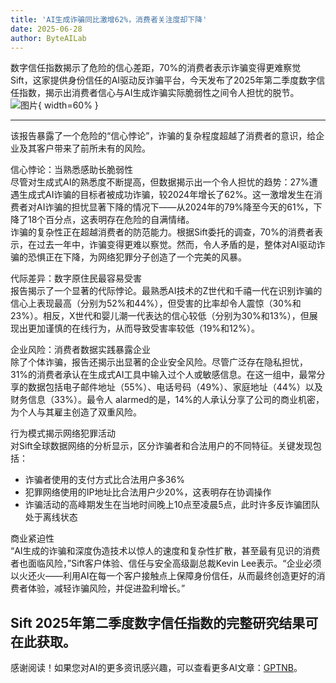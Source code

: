 ```yaml
---
title: 'AI生成诈骗同比激增62%，消费者关注度却下降'
date: 2025-06-28
author: ByteAILab
---
```


数字信任指数揭示了危险的信心差距，70%的消费者表示诈骗变得更难察觉  
Sift，这家提供身份信任的AI驱动反诈骗平台，今天发布了2025年第二季度数字信任指数，揭示出消费者信心与AI生成诈骗实际脆弱性之间令人担忧的脱节。![图片](https://ai-techpark.com/wp-content/uploads/AI-Generated.jpg){ width=60% }

---
该报告暴露了一个危险的“信心悖论”，诈骗的复杂程度超越了消费者的意识，给企业及其客户带来了前所未有的风险。  

信心悖论：当熟悉感助长脆弱性  
尽管对生成式AI的熟悉度不断提高，但数据揭示出一个令人担忧的趋势：27%遭遇生成式AI诈骗的目标者被成功诈骗，较2024年增长了62%。这一激增发生在消费者对AI诈骗的担忧显著下降的情况下——从2024年的79%降至今天的61%，下降了18个百分点，这表明存在危险的自满情绪。  
诈骗的复杂性正在超越消费者的防范能力。根据Sift委托的调查，70%的消费者表示，在过去一年中，诈骗变得更难以察觉。然而，令人矛盾的是，整体对AI驱动诈骗的恐惧正在下降，为网络犯罪分子创造了一个完美的风暴。  

代际差异：数字原住民最容易受害  
报告揭示了一个显著的代际悖论。最熟悉AI技术的Z世代和千禧一代在识别诈骗的信心上表现最高（分别为52%和44%），但受害的比率却令人震惊（30%和23%）。相反，X世代和婴儿潮一代表达的信心较低（分别为30%和13%），但展现出更加谨慎的在线行为，从而导致受害率较低（19%和12%）。  

企业风险：消费者数据实践暴露企业  
除了个体诈骗，报告还揭示出显著的企业安全风险。尽管广泛存在隐私担忧，31%的消费者承认在生成式AI工具中输入过个人或敏感信息。在这一组中，最常分享的数据包括电子邮件地址（55%）、电话号码（49%）、家庭地址（44%）以及财务信息（33%）。最令人 alarmed的是，14%的人承认分享了公司的商业机密，为个人与其雇主创造了双重风险。  

行为模式揭示网络犯罪活动  
对Sift全球数据网络的分析显示，区分诈骗者和合法用户的不同特征。关键发现包括：  
- 诈骗者使用的支付方式比合法用户多36%  
- 犯罪网络使用的IP地址比合法用户少20%，这表明存在协调操作  
- 诈骗活动的高峰期发生在当地时间晚上10点至凌晨5点，此时许多反诈骗团队处于离线状态  

商业紧迫性  
“AI生成的诈骗和深度伪造技术以惊人的速度和复杂性扩散，甚至最有见识的消费者也面临风险，”Sift客户体验、信任与安全高级副总裁Kevin Lee表示。“企业必须以火还火——利用AI在每一个客户接触点上保障身份信任，从而最终创造更好的消费者体验，减轻诈骗风险，并促进盈利增长。”  

Sift 2025年第二季度数字信任指数的完整研究结果可在此获取。
---
感谢阅读！如果您对AI的更多资讯感兴趣，可以查看更多AI文章：[GPTNB](https://gptnb.com)。